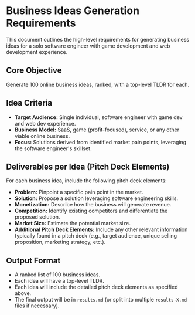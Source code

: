 # Business Ideas Generation Requirements

This document outlines the high-level requirements for generating business ideas for a solo software engineer with game development and web development experience.

## Core Objective
Generate 100 online business ideas, ranked, with a top-level TLDR for each.

## Idea Criteria
-   **Target Audience:** Single individual, software engineer with game dev and web dev experience.
-   **Business Model:** SaaS, game (profit-focused), service, or any other viable online business.
-   **Focus:** Solutions derived from identified market pain points, leveraging the software engineer's skillset.

## Deliverables per Idea (Pitch Deck Elements)
For each business idea, include the following pitch deck elements:
-   **Problem:** Pinpoint a specific pain point in the market.
-   **Solution:** Propose a solution leveraging software engineering skills.
-   **Monetization:** Describe how the business will generate revenue.
-   **Competition:** Identify existing competitors and differentiate the proposed solution.
-   **Market Size:** Estimate the potential market size.
-   **Additional Pitch Deck Elements:** Include any other relevant information typically found in a pitch deck (e.g., target audience, unique selling proposition, marketing strategy, etc.).

## Output Format
-   A ranked list of 100 business ideas.
-   Each idea will have a top-level TLDR.
-   Each idea will include the detailed pitch deck elements as specified above.
-   The final output will be in `results.md` (or split into multiple `results-X.md` files if necessary).
